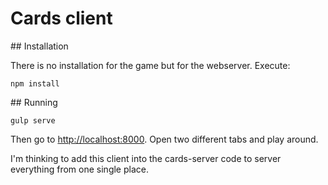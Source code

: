 # Cards client

## Installation

There is no installation for the game but for the webserver. Execute:

```
npm install
```

## Running

```
gulp serve
```

Then go to [http://localhost:8000](http://localhost:8000). Open two different tabs and play around.

I'm thinking to add this client into the cards-server code to server everything from one single place.
